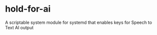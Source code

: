 # hold-for-ai
 A scriptable system module for systemd that enables keys for Speech to Text AI output
